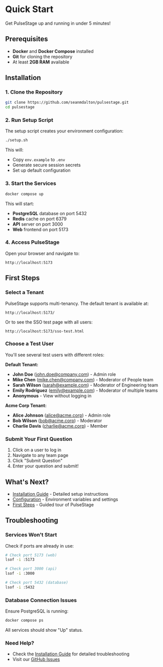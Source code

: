 # Quick Start

Get PulseStage up and running in under 5 minutes!

## Prerequisites

- **Docker** and **Docker Compose** installed
- **Git** for cloning the repository
- At least **2GB RAM** available

## Installation

### 1. Clone the Repository

```bash
git clone https://github.com/seanmdalton/pulsestage.git
cd pulsestage
```

### 2. Run Setup Script

The setup script creates your environment configuration:

```bash
./setup.sh
```

This will:
- Copy `env.example` to `.env`
- Generate secure session secrets
- Set up default configuration

### 3. Start the Services

```bash
docker compose up
```

This will start:
- **PostgreSQL** database on port 5432
- **Redis** cache on port 6379
- **API** server on port 3000
- **Web** frontend on port 5173

### 4. Access PulseStage

Open your browser and navigate to:

```
http://localhost:5173
```

## First Steps

### Select a Tenant

PulseStage supports multi-tenancy. The default tenant is available at:

```
http://localhost:5173/
```

Or to see the SSO test page with all users:

```
http://localhost:5173/sso-test.html
```

### Choose a Test User

You'll see several test users with different roles:

**Default Tenant:**
- **John Doe** (john.doe@company.com) - Admin role
- **Mike Chen** (mike.chen@company.com) - Moderator of People team
- **Sarah Wilson** (sarah@example.com) - Moderator of Engineering team
- **Emily Rodriguez** (emily@example.com) - Moderator of multiple teams
- **Anonymous** - View without logging in

**Acme Corp Tenant:**
- **Alice Johnson** (alice@acme.corp) - Admin role
- **Bob Wilson** (bob@acme.corp) - Moderator
- **Charlie Davis** (charlie@acme.corp) - Member

### Submit Your First Question

1. Click on a user to log in
2. Navigate to any team page
3. Click "Submit Question"
4. Enter your question and submit!

## What's Next?

- [Installation Guide](installation.md) - Detailed setup instructions
- [Configuration](configuration.md) - Environment variables and settings
- [First Steps](first-steps.md) - Guided tour of PulseStage

## Troubleshooting

### Services Won't Start

Check if ports are already in use:

```bash
# Check port 5173 (web)
lsof -i :5173

# Check port 3000 (api)
lsof -i :3000

# Check port 5432 (database)
lsof -i :5432
```

### Database Connection Issues

Ensure PostgreSQL is running:

```bash
docker compose ps
```

All services should show "Up" status.

### Need Help?

- Check the [Installation Guide](installation.md) for detailed troubleshooting
- Visit our [GitHub Issues](https://github.com/seanmdalton/pulsestage/issues)

